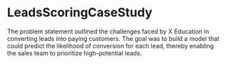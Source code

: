 # LeadsScoringCaseStudy
The problem statement outlined the challenges faced by X Education in converting leads into paying customers. The goal was to build a model that could predict the likelihood of conversion for each lead, thereby enabling the sales team to prioritize high-potential leads.
